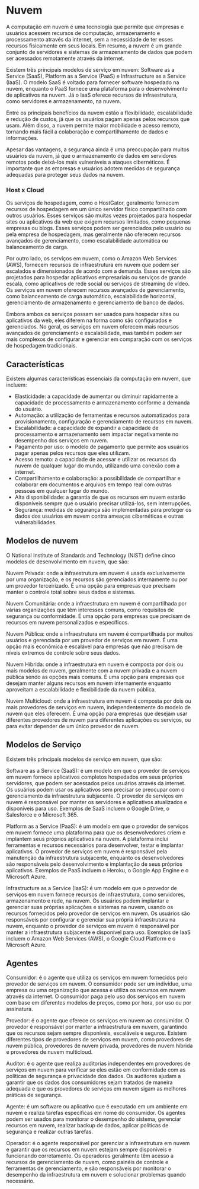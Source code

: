 # Nuvem

A computação em nuvem é uma tecnologia que permite que empresas e usuários acessem recursos de computação, armazenamento e processamento através da internet, sem a necessidade de ter esses recursos fisicamente em seus locais. Em resumo, a nuvem é um grande conjunto de servidores e sistemas de armazenamento de dados que podem ser acessados remotamente através da internet.

Existem três principais modelos de serviço em nuvem: Software as a Service (SaaS), Platform as a Service (PaaS) e Infrastructure as a Service (IaaS). O modelo SaaS é voltado para fornecer software hospedado na nuvem, enquanto o PaaS fornece uma plataforma para o desenvolvimento de aplicativos na nuvem. Já o IaaS oferece recursos de infraestrutura, como servidores e armazenamento, na nuvem.

Entre os principais benefícios da nuvem estão a flexibilidade, escalabilidade e redução de custos, já que os usuários pagam apenas pelos recursos que usam. Além disso, a nuvem permite maior mobilidade e acesso remoto, tornando mais fácil a colaboração e compartilhamento de dados e informações.

Apesar das vantagens, a segurança ainda é uma preocupação para muitos usuários da nuvem, já que o armazenamento de dados em servidores remotos pode deixá-los mais vulneráveis a ataques cibernéticos. É importante que as empresas e usuários adotem medidas de segurança adequadas para proteger seus dados na nuvem.

### Host x Cloud

Os serviços de hospedagem, como o HostGator, geralmente fornecem recursos de hospedagem em um único servidor físico compartilhado com outros usuários. Esses serviços são muitas vezes projetados para hospedar sites ou aplicativos da web que exigem recursos limitados, como pequenas empresas ou blogs. Esses serviços podem ser gerenciados pelo usuário ou pela empresa de hospedagem, mas geralmente não oferecem recursos avançados de gerenciamento, como escalabilidade automática ou balanceamento de carga.

Por outro lado, os serviços em nuvem, como o Amazon Web Services (AWS), fornecem recursos de infraestrutura em nuvem que podem ser escalados e dimensionados de acordo com a demanda. Esses serviços são projetados para hospedar aplicativos empresariais ou serviços de grande escala, como aplicativos de rede social ou serviços de streaming de vídeo. Os serviços em nuvem oferecem recursos avançados de gerenciamento, como balanceamento de carga automático, escalabilidade horizontal, gerenciamento de armazenamento e gerenciamento de banco de dados.

Embora ambos os serviços possam ser usados para hospedar sites ou aplicativos da web, eles diferem na forma como são configurados e gerenciados. No geral, os serviços em nuvem oferecem mais recursos avançados de gerenciamento e escalabilidade, mas também podem ser mais complexos de configurar e gerenciar em comparação com os serviços de hospedagem tradicionais.

## Características

Existem algumas características essenciais da computação em nuvem, que incluem:

- Elasticidade: a capacidade de aumentar ou diminuir rapidamente a capacidade de processamento e armazenamento conforme a demanda do usuário.
- Automação: a utilização de ferramentas e recursos automatizados para provisionamento, configuração e gerenciamento de recursos em nuvem.
- Escalabilidade: a capacidade de expandir a capacidade de processamento e armazenamento sem impactar negativamente no desempenho dos serviços em nuvem.
- Pagamento por uso: o modelo de pagamento que permite aos usuários pagar apenas pelos recursos que eles utilizam.
- Acesso remoto: a capacidade de acessar e utilizar os recursos da nuvem de qualquer lugar do mundo, utilizando uma conexão com a internet.
- Compartilhamento e colaboração: a possibilidade de compartilhar e colaborar em documentos e arquivos em tempo real com outras pessoas em qualquer lugar do mundo.
- Alta disponibilidade: a garantia de que os recursos em nuvem estarão disponíveis sempre que o usuário precisar utilizá-los, sem interrupções.
- Segurança: medidas de segurança são implementadas para proteger os dados dos usuários em nuvem contra ameaças cibernéticas e outras vulnerabilidades.

## Modelos de nuvem

O National Institute of Standards and Technology (NIST) define cinco modelos de desenvolvimento em nuvem, que são:

Nuvem Privada: onde a infraestrutura em nuvem é usada exclusivamente por uma organização, e os recursos são gerenciados internamente ou por um provedor terceirizado. É uma opção para empresas que precisam manter o controle total sobre seus dados e sistemas.

Nuvem Comunitária: onde a infraestrutura em nuvem é compartilhada por várias organizações que têm interesses comuns, como requisitos de segurança ou conformidade. É uma opção para empresas que precisam de recursos em nuvem personalizados e específicos.

Nuvem Pública: onde a infraestrutura em nuvem é compartilhada por muitos usuários e gerenciada por um provedor de serviços em nuvem. É uma opção mais econômica e escalável para empresas que não precisam de níveis extremos de controle sobre seus dados.

Nuvem Híbrida: onde a infraestrutura em nuvem é composta por dois ou mais modelos de nuvem, geralmente com a nuvem privada e a nuvem pública sendo as opções mais comuns. É uma opção para empresas que desejam manter alguns recursos em nuvem internamente enquanto aproveitam a escalabilidade e flexibilidade da nuvem pública.

Nuvem Multicloud: onde a infraestrutura em nuvem é composta por dois ou mais provedores de serviços em nuvem, independentemente do modelo de nuvem que eles oferecem. É uma opção para empresas que desejam usar diferentes provedores de nuvem para diferentes aplicações ou serviços, ou para evitar depender de um único provedor de nuvem.

## Modelos de Serviço

Existem três principais modelos de serviço em nuvem, que são:

Software as a Service (SaaS): é um modelo em que o provedor de serviços em nuvem fornece aplicativos completos hospedados em seus próprios servidores, que podem ser acessados pelos usuários através da internet. Os usuários podem usar os aplicativos sem precisar se preocupar com o gerenciamento da infraestrutura subjacente. O provedor de serviços em nuvem é responsável por manter os servidores e aplicativos atualizados e disponíveis para uso. Exemplos de SaaS incluem o Google Drive, o Salesforce e o Microsoft 365.

Platform as a Service (PaaS): é um modelo em que o provedor de serviços em nuvem fornece uma plataforma para que os desenvolvedores criem e implantem seus próprios aplicativos na nuvem. A plataforma inclui ferramentas e recursos necessários para desenvolver, testar e implantar aplicativos. O provedor de serviços em nuvem é responsável pela manutenção da infraestrutura subjacente, enquanto os desenvolvedores são responsáveis pelo desenvolvimento e implantação de seus próprios aplicativos. Exemplos de PaaS incluem o Heroku, o Google App Engine e o Microsoft Azure.

Infrastructure as a Service (IaaS): é um modelo em que o provedor de serviços em nuvem fornece recursos de infraestrutura, como servidores, armazenamento e rede, na nuvem. Os usuários podem implantar e gerenciar suas próprias aplicações e sistemas na nuvem, usando os recursos fornecidos pelo provedor de serviços em nuvem. Os usuários são responsáveis por configurar e gerenciar sua própria infraestrutura na nuvem, enquanto o provedor de serviços em nuvem é responsável por manter a infraestrutura subjacente e disponível para uso. Exemplos de IaaS incluem o Amazon Web Services (AWS), o Google Cloud Platform e o Microsoft Azure.

## Agentes

Consumidor: é o agente que utiliza os serviços em nuvem fornecidos pelo provedor de serviços em nuvem. O consumidor pode ser um indivíduo, uma empresa ou uma organização que acessa e utiliza os recursos em nuvem através da internet. O consumidor paga pelo uso dos serviços em nuvem com base em diferentes modelos de preços, como por hora, por uso ou por assinatura.

Provedor: é o agente que oferece os serviços em nuvem ao consumidor. O provedor é responsável por manter a infraestrutura em nuvem, garantindo que os recursos sejam sempre disponíveis, escaláveis e seguros. Existem diferentes tipos de provedores de serviços em nuvem, como provedores de nuvem pública, provedores de nuvem privada, provedores de nuvem híbrida e provedores de nuvem multicloud.

Auditor: é o agente que realiza auditorias independentes em provedores de serviços em nuvem para verificar se eles estão em conformidade com as políticas de segurança e privacidade dos dados. Os auditores ajudam a garantir que os dados dos consumidores sejam tratados de maneira adequada e que os provedores de serviços em nuvem sigam as melhores práticas de segurança.

Agente: é um software ou aplicativo que é executado em um ambiente em nuvem e realiza tarefas específicas em nome do consumidor. Os agentes podem ser usados para monitorar o desempenho do sistema, gerenciar recursos em nuvem, realizar backup de dados, aplicar políticas de segurança e realizar outras tarefas.

Operador: é o agente responsável por gerenciar a infraestrutura em nuvem e garantir que os recursos em nuvem estejam sempre disponíveis e funcionando corretamente. Os operadores geralmente têm acesso a recursos de gerenciamento de nuvem, como painéis de controle e ferramentas de gerenciamento, e são responsáveis por monitorar o desempenho da infraestrutura em nuvem e solucionar problemas quando necessário.
